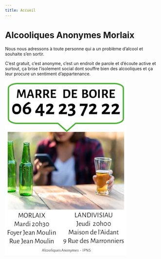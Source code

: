 ```yaml
---
title: Accueil
---
```

# Alcooliques Anonymes Morlaix

Nous nous adressons à toute personne qui a un problème d’alcool et souhaite s’en sortir. 

C’est gratuit, c’est anonyme, c’est un endroit de parole et d’écoute active et surtout, ça brise l’isolement social dont souffre bien des alcooliques et ça leur procure un sentiment d’appartenance.


![Marre de boire](https://raw.githubusercontent.com/aa-morlaix/test-website-repo-3796/main/images/marre_de_boire.jpeg)